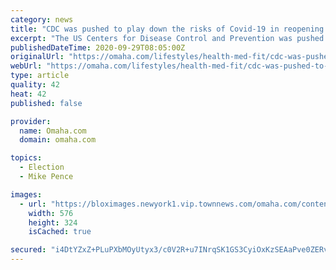 ```yaml
---
category: news
title: "CDC was pushed to play down the risks of Covid-19 in reopening schools, former Pence staffer says"
excerpt: "The US Centers for Disease Control and Prevention was pushed to play down the risks of the coronavirus pandemic in reopening schools for in-person classes, Olivia Troye, a former top"
publishedDateTime: 2020-09-29T08:05:00Z
originalUrl: "https://omaha.com/lifestyles/health-med-fit/cdc-was-pushed-to-play-down-the-risks-of-covid-19-in-reopening-schools-former/article_69def219-0894-500f-8809-3e9d133bfdec.html"
webUrl: "https://omaha.com/lifestyles/health-med-fit/cdc-was-pushed-to-play-down-the-risks-of-covid-19-in-reopening-schools-former/article_69def219-0894-500f-8809-3e9d133bfdec.html"
type: article
quality: 42
heat: 42
published: false

provider:
  name: Omaha.com
  domain: omaha.com

topics:
  - Election
  - Mike Pence

images:
  - url: "https://bloximages.newyork1.vip.townnews.com/omaha.com/content/tncms/assets/v3/editorial/e/bc/ebc3f654-fe04-53d5-b60a-a8810dd36d46/5f72c736656ed.image.jpg?resize=576%2C324"
    width: 576
    height: 324
    isCached: true

secured: "i4DtYZxZ+PLuPXbMOyUtyx3/c0V2R+u7INrqSK1GS3CyiOxKzSEAaPve0ZERvjaeXnvBJuFj9jFLtyOzWy5SdVclZAvN/LBpl2f7y9IRL1jT6FpSV72ruWn0eisSjZOzqLH/7181yDWlwG3bF0MaZu8i7V2Asb6+aZSTdeB3I71JKp8FzEaGPJs1BQNHxvShDlIct3r1kXcZzsHH/BbSqz7jK9hsl10jdKkR6Hwin1tnG2vvgdVBsTVk2viK8snNdACCOuLqQA8vuGtpc9S+nhEkB6GZyJFBD9YOEuzwN05NokFtqGNFQSBPJ3UvLmkWyhpuGCwIlx1d/D8PNelOX/Y9nX5gYPaIKvsyO8OhMP8=;UGdeav/ijhVfTVkWZbiFaw=="
---
```


